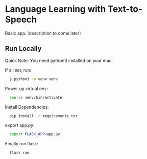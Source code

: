 # Language Learning with Text-to-Speech

Basic app. (description to come later)

## Run Locally

Quick Note: You need python3 installed on your mac.

If all set, run:

```bash
  $ python3 -m venv venv
```

Power up virtual env:

```bash
  source venv/bin/activate
```

Install Dependencies:

```bash
  pip install -r requirements.txt
```

export app.py:

```bash
  export FLASK_APP=app.py
```

Finally run flask:

```bash
  flask run
```
